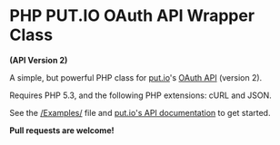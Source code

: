 PHP PUT.IO OAuth API Wrapper Class
============================
**(API Version 2)**

A simple, but powerful PHP class for [put.io](https://put.io/)'s [OAuth API](https://api.put.io/v2/docs/) (version 2).

Requires PHP 5.3, and the following PHP extensions: cURL and JSON.

See the [/Examples/](https://github.com/nicoSWD/put.io-API-v2-Wrapper/tree/master/Examples) file and
[put.io's API documentation](https://put.io/service/api/server) to get started.

**Pull requests are welcome!**